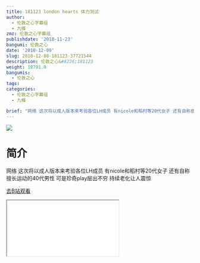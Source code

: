 ```yaml
---
title: 181123 london hearts 体力测试
author:
  - 伦敦之心字幕组
  - 九條
zmz: 伦敦之心字幕组
publishdate: '2018-11-23'
bangumi: 伦敦之心
date: '2018-12-09'
slug: 2018-12-08-181123-37721544
description: 伦敦之心&#8226;181123
weight: 18791.0
bangumis:
  - 伦敦之心
tags:
categories:
  - 伦敦之心字幕组
  - 九條

brief: "网络 这次将以成人版本来考验各位LH成员 有nicole和稻村等20代女子 还有自称擅长运动的40代男性 可是珍奇play层出不穷 持续老化让人震惊"
---
```

![](https://i.imgur.com/OYkPxMk.jpg)
# 简介  
网络
这次将以成人版本来考验各位LH成员 有nicole和稻村等20代女子 还有自称擅长运动的40代男性 可是珍奇play层出不穷 持续老化让人震惊  

[去B站观看](https://www.bilibili.com/video/av37721544/)
<div class ="resp-container"><iframe class="testiframe" src="//player.bilibili.com/player.html?aid=37721544"", scrolling="no", allowfullscreen="true" > </iframe></div> 
